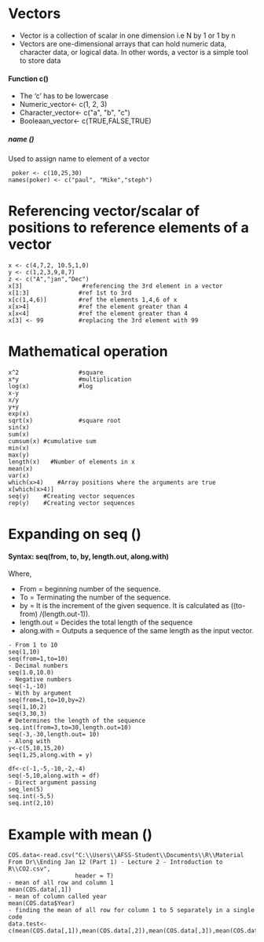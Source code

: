 # Vectors 
- Vector is a collection of scalar in one dimension  i.e N by 1 or 1 by n
- Vectors are one-dimensional arrays that can hold numeric data, character data, or logical data. In other words, a vector is a simple tool to store data
#### Function c() 
- The ‘c’ has to be lowercase
- Numeric_vector<- c(1, 2, 3)
- Character_vector<- c("a", "b", "c")
- Booleaan_vector<- c(TRUE,FALSE,TRUE)
##### name ()
Used to assign name to element of a vector
```
 poker <- c(10,25,30)
names(poker) <- c("paul", "Mike","steph")
```
# Referencing vector/scalar of positions to reference elements of a vector
```
x <- c(4,7,2, 10.5,1,0)
y <- c(1,2,3,9,8,7)
z <- c("A","jan","Dec")
x[3]                 #referencing the 3rd element in a vector
x[1:3]              #ref 1st to 3rd
x[c(1,4,6)]         #ref the elements 1,4,6 of x
x[x>4]              #ref the element greater than 4
x[x<4]              #ref the element greater than 4
x[3] <- 99          #replacing the 3rd element with 99
```
# Mathematical operation
```
x^2                 #square
x*y                 #multiplication
log(x)              #log
x-y
x/y
y+y
exp(x)
sqrt(x)             #square root
sin(x)
sum(x)
cumsum(x) #cumulative sum
min(x)
max(y)
length(x)   #Number of elements in x
mean(x)
var(x)
which(x>4)    #Array positions where the arguments are true
x[which(x>4)]
seq(y)    #Creating vector sequences
rep(y)    #Creating vector sequences
```

# Expanding on seq () 
#### Syntax:  seq(from, to, by, length.out, along.with)
Where, 
- From = beginning number of the sequence.
- To = Terminating the number of the sequence.
- by = It is the increment of the given sequence. It is calculated as ((to-from) /(length.out-1)).
- length.out = Decides the total length of the sequence
- along.with = Outputs a sequence of the same length as the input vector.

```
- From 1 to 10
seq(1,10)
seq(from=1,to=10)
- Decimal numbers
seq(1.0,10.0) 
- Negative numbers 
seq(-1,-10)  
- With by argument
seq(from=1,to=10,by=2) 
seq(1,10,2)
seq(3,30,3) 
# Determines the length of the sequence
seq.int(from=3,to=30,length.out=10)   
seq(-3,-30,length.out= 10)
- Along with 
y<-c(5,10,15,20)        
seq(1,25,along.with = y)

df<-c(-1,-5,-10,-2,-4)
seq(-5,10,along.with = df)
- Direct argument passing 
seq_len(5)
seq.int(-5,5)
seq.int(2,10)
```
# Example with mean ()
```
COS.data<-read.csv("C:\\Users\\AFSS-Student\\Documents\\R\\Material From Dr\\Ending Jan 12 (Part 1) - Lecture 2 - Introduction to R\\CO2.csv",
                   header = T)
- mean of all row and column 1
mean(COS.data[,1])
- mean of column called year
mean(COS.data$Year) 
- finding the mean of all row for column 1 to 5 separately in a single code 
data.test<-c(mean(COS.data[,1]),mean(COS.data[,2]),mean(COS.data[,3]),mean(COS.data[,4]),mean(COS.data[,5]))
```






